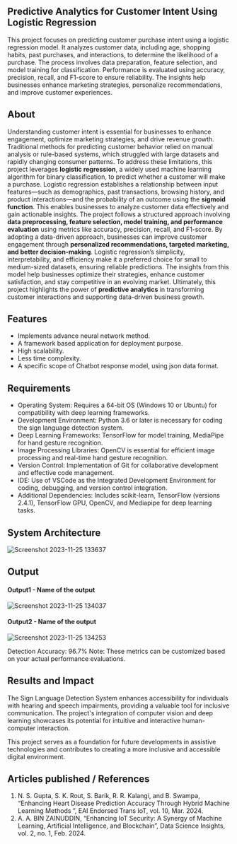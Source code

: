 ## Predictive Analytics for Customer Intent Using Logistic Regression
This project focuses on predicting customer purchase intent using a logistic regression model. It analyzes customer data, including age, shopping habits, past purchases, and interactions, to determine the likelihood of a purchase. The process involves data preparation, feature selection, and model training for classification. Performance is evaluated using accuracy, precision, recall, and F1-score to ensure reliability. The insights help businesses enhance marketing strategies, personalize recommendations, and improve customer experiences.

## About
<!--Detailed Description about the project-->
Understanding customer intent is essential for businesses to enhance engagement, optimize marketing strategies, and drive revenue growth. Traditional methods for predicting customer behavior relied on manual analysis or rule-based systems, which struggled with large datasets and rapidly changing consumer patterns. To address these limitations, this project leverages **logistic regression**, a widely used machine learning algorithm for binary classification, to predict whether a customer will make a purchase. Logistic regression establishes a relationship between input features—such as demographics, past transactions, browsing history, and product interactions—and the probability of an outcome using the **sigmoid function**. This enables businesses to analyze customer data effectively and gain actionable insights. The project follows a structured approach involving **data preprocessing, feature selection, model training, and performance evaluation** using metrics like accuracy, precision, recall, and F1-score. By adopting a data-driven approach, businesses can improve customer engagement through **personalized recommendations, targeted marketing, and better decision-making**. Logistic regression’s simplicity, interpretability, and efficiency make it a preferred choice for small to medium-sized datasets, ensuring reliable predictions. The insights from this model help businesses optimize their strategies, enhance customer satisfaction, and stay competitive in an evolving market. Ultimately, this project highlights the power of **predictive analytics** in transforming customer interactions and supporting data-driven business growth.

## Features
<!--List the features of the project as shown below-->
- Implements advance neural network method.
- A framework based application for deployment purpose.
- High scalability.
- Less time complexity.
- A specific scope of Chatbot response model, using json data format.

## Requirements
<!--List the requirements of the project as shown below-->
* Operating System: Requires a 64-bit OS (Windows 10 or Ubuntu) for compatibility with deep learning frameworks.
* Development Environment: Python 3.6 or later is necessary for coding the sign language detection system.
* Deep Learning Frameworks: TensorFlow for model training, MediaPipe for hand gesture recognition.
* Image Processing Libraries: OpenCV is essential for efficient image processing and real-time hand gesture recognition.
* Version Control: Implementation of Git for collaborative development and effective code management.
* IDE: Use of VSCode as the Integrated Development Environment for coding, debugging, and version control integration.
* Additional Dependencies: Includes scikit-learn, TensorFlow (versions 2.4.1), TensorFlow GPU, OpenCV, and Mediapipe for deep learning tasks.

## System Architecture
<!--Embed the system architecture diagram as shown below-->

![Screenshot 2023-11-25 133637](https://github.com/<<yourusername>>/Hand-Gesture-Recognition-System/assets/75235455/a60c11f3-0a11-47fb-ac89-755d5f45c995)


## Output

<!--Embed the Output picture at respective places as shown below as shown below-->
#### Output1 - Name of the output

![Screenshot 2023-11-25 134037](https://github.com/<<yourusername>>/Hand-Gesture-Recognition-System/assets/75235455/8c2b6b5c-5ed2-4ec4-b18e-5b6625402c16)

#### Output2 - Name of the output
![Screenshot 2023-11-25 134253](https://github.com/<<yourusername>>/Hand-Gesture-Recognition-System/assets/75235455/5e05c981-05ca-4aaa-aea2-d918dcf25cb7)

Detection Accuracy: 96.7%
Note: These metrics can be customized based on your actual performance evaluations.


## Results and Impact
<!--Give the results and impact as shown below-->
The Sign Language Detection System enhances accessibility for individuals with hearing and speech impairments, providing a valuable tool for inclusive communication. The project's integration of computer vision and deep learning showcases its potential for intuitive and interactive human-computer interaction.

This project serves as a foundation for future developments in assistive technologies and contributes to creating a more inclusive and accessible digital environment.

## Articles published / References
1. N. S. Gupta, S. K. Rout, S. Barik, R. R. Kalangi, and B. Swampa, “Enhancing Heart Disease Prediction Accuracy Through Hybrid Machine Learning Methods ”, EAI Endorsed Trans IoT, vol. 10, Mar. 2024.
2. A. A. BIN ZAINUDDIN, “Enhancing IoT Security: A Synergy of Machine Learning, Artificial Intelligence, and Blockchain”, Data Science Insights, vol. 2, no. 1, Feb. 2024.




